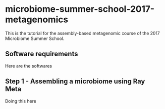 # microbiome-summer-school-2017-metagenomics

This is the tutorial for the assembly-based metagenomic course of the 2017 Microbiome Summer School.

## Software requirements

Here are the softwares

## Step 1 - Assembling a microbiome using Ray Meta

Doing this here
